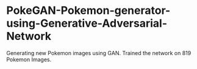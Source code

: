 # PokeGAN-Pokemon-generator-using-Generative-Adversarial-Network
Generating new Pokemon images using GAN.
Trained the network on 819 Pokemon Images.
